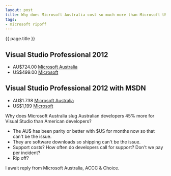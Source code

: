 ```yaml
---
layout: post
title: Why does Microsoft Australia cost so much more than Microsoft USA?
tags:
- microsoft ripoff
---
```


{{ page.title }}

## Visual Studio Professional 2012

- AU$724.00 [Microsoft Australia](http://www.microsoftstore.com/store/msaus/en_AU/pdp/productID.254677700)
- US$499.00  [Microsoft](http://www.microsoftstore.com/store/msusa/en_US/pdp/productID.254639600)

## Visual Studio Professional 2012 with MSDN

- AU$1.738 [Microsoft Australia](http://www.microsoftstore.com/store/msaus/en_AU/pdp/productID.254678000)
- US$1,199 [Microsoft](http://www.microsoftstore.com/store/msusa/en_US/pdp/productID.254640100)

Why does Microsoft Australia slug Australian developers 45% more for Visual Studio than American developers? 

- The AU$ has been parity or better with $US for months now so that can't be the issue.
- They are software downloads so shipping can't be the issue.
- Support costs? How often do developers call for support? Don't we pay per incident?
- Rip off?

I await reply from Microsoft Australia, ACCC &amp; Choice.